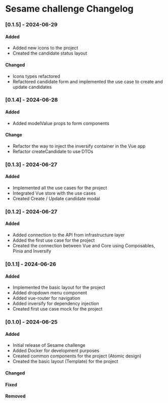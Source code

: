 # Sesame challenge Changelog

### [0.1.5] - 2024-06-29

#### Added

- Added new icons to the project
- Created the candidate status layout

#### Changed

- Icons types refactored
- Refactored candidate form and implemented the use case to create and update candidates

### [0.1.4] - 2024-06-28

#### Added

- Added modelValue props to form components

#### Change

- Refactor the way to inject the inversify container in the Vue app
- Refactor createCandidate to use DTOs

### [0.1.3] - 2024-06-27

#### Added

- Implemented all the use cases for the project
- Integrated Vue store with the use cases
- Created Create / Update candidate modal

### [0.1.2] - 2024-06-27

#### Added

- Added connection to the API from infrastructure layer
- Added the first use case for the project
- Created the connection between Vue and Core using Composables, Pinia and Inversify

### [0.1.1] - 2024-06-26

#### Added

- Implemented the basic layout for the project
- Added dropdown menu component
- Added vue-router for navigation
- Added inversify for dependency injection
- Created first use case mock for the project

### [0.1.0] - 2024-06-25

#### Added

- Initial release of Sesame challenge
- Added Docker for development purposes
- Created common components for the project (Atomic design)
- Created the basic layout (Template) for the project

#### Changed

#### Fixed

#### Removed
